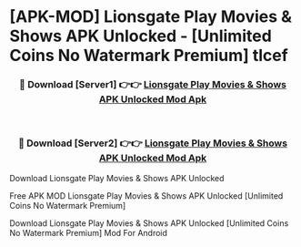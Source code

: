 # [APK-MOD] Lionsgate Play  Movies & Shows APK Unlocked - [Unlimited Coins No Watermark Premium] tlcef



<div align="center">
<h3>🔴 Download [Server1] 👉👉 <a href="https://momento.my/?title=Lionsgate_Play__Movies_&_Shows_APK_Unlocked">Lionsgate Play  Movies & Shows APK Unlocked Mod Apk</a></h3><br>

<h3>🔴 Download [Server2] 👉👉 <a href="https://momento.my/?title=Lionsgate_Play__Movies_&_Shows_APK_Unlocked">Lionsgate Play  Movies & Shows APK Unlocked Mod Apk</a></h3>
</div>



Download Lionsgate Play  Movies & Shows APK Unlocked 

Free APK MOD Lionsgate Play  Movies & Shows APK Unlocked [Unlimited Coins No Watermark Premium]

Download Lionsgate Play  Movies & Shows APK Unlocked [Unlimited Coins No Watermark Premium] Mod For Android

